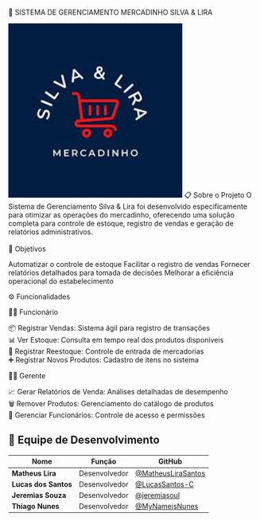 
🛒 SISTEMA DE GERENCIAMENTO
MERCADINHO SILVA & LIRA
  

  <img src="./logo-silva-lira.jpg" alt="Logo Silva & Lira" width="350" />
</div>

</div>
📋 Sobre o Projeto
O Sistema de Gerenciamento Silva & Lira foi desenvolvido especificamente para otimizar as operações do mercadinho, oferecendo uma solução completa para controle de estoque, registro de vendas e geração de relatórios administrativos.<br>
<br>🎯 Objetivos

Automatizar o controle de estoque
Facilitar o registro de vendas
Fornecer relatórios detalhados para tomada de decisões
Melhorar a eficiência operacional do estabelecimento

⚙️ Funcionalidades

👨‍💼 Funcionário

📦 Registrar Vendas: Sistema ágil para registro de transações <br>
📊 Ver Estoque: Consulta em tempo real dos produtos disponíveis <br>
🔄 Registrar Reestoque: Controle de entrada de mercadorias <br>
➕ Registrar Novos Produtos: Cadastro de itens no sistema <br>

👨‍💻 Gerente

📈 Gerar Relatórios de Venda: Análises detalhadas de desempenho <br>
🗑️ Remover Produtos: Gerenciamento do catálogo de produtos <br>
👥 Gerenciar Funcionários: Controle de acesso e permissões <br>

## 👥 Equipe de Desenvolvimento

| Nome | Função | GitHub |
|------|--------|--------|
| **Matheus Lira** | Desenvolvedor | [@MatheusLiraSantos]([https://github.com/matheusira](https://github.com/MatheusLiraSantos)) |
| **Lucas dos Santos** | Desenvolvedor | [@LucasSantos-C]([https://github.com/lucassantos](https://github.com/LucasSantos-C)) |
| **Jeremias Souza** | Desenvolvedor | [@jeremiasoul]([https://github.com/jeremiassouza](https://github.com/jeremiasoul)) |
| **Thiago Nunes** | Desenvolvedor | [@MyNameisNunes](https://github.com/MyNameisNunes) |

